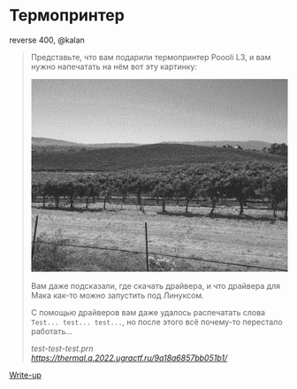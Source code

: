 # Термопринтер

reverse 400, @kalan

> Представьте, что вам подарили термопринтер Poooli L3, и вам нужно напечатать на нём вот эту картинку:
>
> ![Пример изображения](app/full.png)
>
> Вам даже подсказали, где скачать драйвера, и что драйвера для Мака как-то можно запустить под Линуксом.
>
> С помощью драйверов вам даже удалось распечатать слова `Test... test... test...`, но после этого всё почему-то перестало работать…
>
> _test-test-test.prn_
> _https://thermal.q.2022.ugractf.ru/9a18a6857bb051b1/_

[Write-up](WRITEUP.md)
